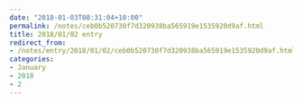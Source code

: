 ```yaml
---
date: "2018-01-03T08:31:04+10:00"
permalink: /notes/ceb0b520730f7d320938ba565919e1535920d9af.html
title: 2018/01/02 entry
redirect_from:
- /notes/entry/2018/01/02/ceb0b520730f7d320938ba565919e1535920d9af.html
categories:
- January
- 2018
- 2
---
```

